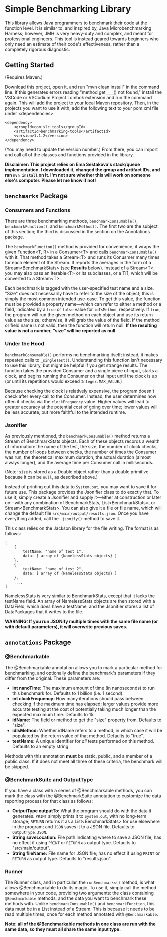 # Simple Benchmarking Library

This library allows Java programmers to benchmark their code at the function level. It is similar to, and inspired by, Java Microbenchmarking Harness; however, JMH is very heavy-duty and complex, and meant for professional engineers. This tool is instead geared towards beginners who only need an estimate of their code's effectiveness, rather than a completely rigorous diagnostic.

## Getting Started

(Requires Maven.)

Download this project, open it, and run "mvn clean install" in the command line. If this generates errors reading "method get____() not found," install the VSCode or VSCodium Project Lombok extension and run the command again. This will add the project to your local Maven repository. Then, in the projects you want to use it with, add the following text to your pom.xml file under \<dependencies\>:

    <dependency>
        <groupId>com.slc.tools</groupId>
        <artifactId>benchmarking-tools</artifactId>
        <version>1.1.2</version>
    </dependency>

(You may need to update the version number.) From there, you can import and call all of the classes and functions provided in the library.

**Disclaimer: This project relies on Ema Sestakova's stack/queue implementation. I downloaded it, changed the group and artifact IDs, and ran `mvn install` on it. I'm not sure whether this will work on someone else's computer. Please let me know if not!**

## `benchmarks` Package
### Consumers and Functions
There are three benchmarking methods, `benchmarkConsumable()`, `benchmarkFunction()`, and `benchmarkMethod()`. The first two are the subject of this section; the third is discussed in the section on the Annotations package.

The `benchmarkFunction()` method is provided for convenience; it wraps the given Function\<T, R> in a Consumer\<T> and calls `benchmarkConsumable()` with it. That method takes a Stream\<T> and runs its Conusmer many times for each element of the Stream. It reports the averages in the form of a Stream\<BenchmarkStats> (see **Results** below). Instead of a Stream\<T>, you may also pass an Iterable\<T> or its subclasses, or a T[], which will be converted to a Stream\<T>.

Each benchmark is tagged with the user-specified test name and a size. "Size" does not necessarily have to refer to the size of the object; this is simply the most common intended use-case. To get this value, the function must be provided a property name—which can refer to either a method or a field, indicated by a `true` or `false` value for `idIsMethod`, respectively. If `true`, the program will run the given method on each object and use its return value as the size; otherwise, it will grab the value of the field. If the method or field name is not valid, then the function will return null. **If the resulting value is not a number, "size" will be reported as null.**

### Under the Hood
`benchmarkConsumable()` performs no benchmarking itself; instead, it makes repeated calls to `_singleTest()`. Understanding this function isn't necessary to use this library, but might be helpful if you get strange results. The function takes the provided Consumer<T> and a single piece of input, starts a clock, and begins running the Consumer on that input until the clock is up (or until its repetitions would exceed `Integer.MAX_VALUE`.) 

Because checking the clock is relatively expensive, the program doesn't check after every call to the Consumer. Instead, the user determines how often it checks via the `clockFrequency` value. Higher values will lead to greater accuracy at the potential cost of going over time; lower values will be less accurate, but more faithful to the intended runtime.

### Jsonifier
As previously mentioned, the `benchmarkConsumable()` method returns a Stream of BenchmarkStats objects. Each of these objects records a wealth of information: the name of the test, the size, the number of clock checks, the number of loops between checks, the number of times the Consumer was run, the theoretical maximum duration, the actual duration (almost always longer), and the average time per Consumer call in milliseconds. 

(Note: `size` is stored as a Double object rather than a double primitive because it can be `null`, as described above.)

Instead of printing out this data to `System.out`, you may want to save it for future use. This package provides the Jsonifier class to do exactly that. To use it, simply create a Jsonifier and supply it—either at construction or later on—with any combination of BenchmarkStats, List\<BenchmarkStats>, or Stream\<BenchmarkStats>. You can also give it a file or file name, which will change the default file `src/main/output/results.json`. Once you have everything added, call the `.jsonify()` method to save it.

This class relies on the Jackson library for the file writing. The format is as follows:

    [
        {
            testName: "name of test 1",
            data: [ array of {NamelessStats objects} ]
        },
        {
            testName: "name of test 2",
            data: [ array of {NamelessStats objects} ]
        },
        ...,
    ]

NamelessStats is very similar to BenchmarkStats, except that it lacks the testName field. An array of NamelessStats objects are then stored with a DataField, which *does* have a testName, and the Jsonifier stores a list of DataPackages that it writes to the file.

**WARNING: If you run JSONify multiple times with the same file name (or with default parameters), it will overwrite previous saves.**

## `annotations` Package
### @Benchmarkable
The @Benchmarkable annotation allows you to mark a particular method for benchmarking, and optionally define the benchmark's parameters if they differ from the original. These parameters are:

- **int nanoTime:** The maximum amount of time (in nanoseconds) to run this benchmark for. Defaults to 1 billion (i.e. 1 second).
- **int clockFrequency:** How many iterations should pass between checking if the maximum time has elapsed; larger values provide more accurate testing at the cost of potentially taking much longer than the expected maximum time. Defaults to 15.
- **idName:** The field or method to get the "size" property from. Defaults to "size".
- **idIsMethod:** Whether idName refers to a method, in which case it will be populated by the return value of that method. Defaults to "true".
- **testName:** A unique identifier for *all* tests performed on this method. Defaults to an empty string.

Methods with this annotation **must** be static, public, and a member of a public class. If it does not meet all three of these criteria, the benchmark will be skipped.

### @BenchmarkSuite and OutputType
If you have a class with a series of @Benchmarkable methods, you can mark the class with the @BenchmarkSuite annotation to customize the data reporting process for that class as follows:

- **OutputType outputTo:** What the program should do with the data it generates. `PRINT` simply prints it to `System.out`, with no long-term storage; `RETURN` returns it as a List\<BenchmarkStats> for use elsewhere in the program; and `JSON` saves it to a JSON file. Defaults to `OutputType.JSON`.
- **String saveLocation:** File path indicating where to save a JSON file; has no effect if using `PRINT` or `RETURN` as output type. Defaults to "src/main/output".
- **String fileName:** File name for JSON file; has no effect if using `PRINT` or `RETURN` as output type. Defaults to "results.json".


### Runner
The Runner class, and in particular, the `runBenchmarks()` method, is what allows @Benchmarkable to do its magic. To use it, simply call the method somewhere in your code, providing two arguments: the class containing `@Benchmarkable` methods, and the data you want to benchmark these methods with. Unlike `benchmarkConsumable()` and `benchmarkFunction`, this data must be in a List instead of a Stream. This is because it needs to be read multiple times, once for each method annotated with `@Benchmarkable`.

**Note: all of the @Benchmarkable methods in one class are run with the same data, so they must all share the same input type.**